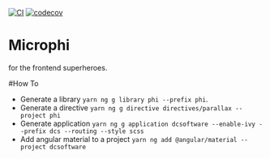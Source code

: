 [![CI](https://github.com/microph1/microphi/actions/workflows/main.yml/badge.svg)](https://github.com/microph1/microphi/actions/workflows/nodejs.yml) [![codecov](https://codecov.io/gh/microph1/microphi/branch/master/graph/badge.svg?token=V8N7XE5Z5Y)](https://codecov.io/gh/microph1/microphi)

# Microphi

for the frontend superheroes.

#How To

- Generate a library `yarn ng g library phi --prefix phi`.
- Generate a directive `yarn ng g directive directives/parallax --project phi`
- Generate application `yarn ng g application dcsoftware --enable-ivy --prefix dcs --routing --style scss`
- Add angular material to a project `yarn ng add @angular/material --project dcsoftware`


